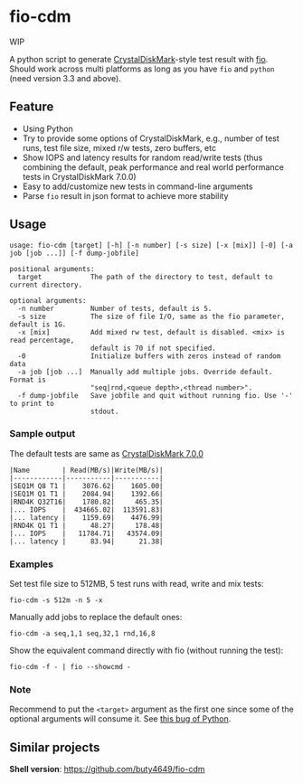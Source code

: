 # fio-cdm

WIP

A python script to generate [CrystalDiskMark](https://crystalmark.info/en/software/crystaldiskmark/)-style test result with [fio](https://github.com/axboe/fio). Should work across multi platforms as long as you have `fio` and `python` (need version 3.3 and above).

## Feature

- Using Python
- Try to provide some options of CrystalDiskMark, e.g., number of test runs, test file size, mixed r/w tests, zero buffers, etc
- Show IOPS and latency results for random read/write tests (thus combining the default, peak performance and real world performance tests in CrystalDiskMark 7.0.0)
- Easy to add/customize new tests in command-line arguments
- Parse `fio` result in json format to achieve more stability

## Usage

```
usage: fio-cdm [target] [-h] [-n number] [-s size] [-x [mix]] [-0] [-a job [job ...]] [-f dump-jobfile]

positional arguments:
  target            The path of the directory to test, default to current directory.

optional arguments:
  -n number         Number of tests, default is 5.
  -s size           The size of file I/O, same as the fio parameter, default is 1G.
  -x [mix]          Add mixed rw test, default is disabled. <mix> is read percentage,
                    default is 70 if not specified.
  -0                Initialize buffers with zeros instead of random data
  -a job [job ...]  Manually add multiple jobs. Override default. Format is
                    "seq|rnd,<queue depth>,<thread number>".
  -f dump-jobfile   Save jobfile and quit without running fio. Use '-' to print to
                    stdout.
```

### Sample output

The default tests are same as [CrystalDiskMark 7.0.0](https://crystalmark.info/en/software/crystaldiskmark/crystaldiskmark-main-menu/)

```
|Name        | Read(MB/s)|Write(MB/s)|
|------------|-----------|-----------|
|SEQ1M Q8 T1 |    3076.62|    1605.00|
|SEQ1M Q1 T1 |    2084.94|    1392.66|
|RND4K Q32T16|    1780.82|     465.35|
|... IOPS    |  434665.02|  113591.83|
|... latency |    1159.69|    4476.99|
|RND4K Q1 T1 |      48.27|     178.48|
|... IOPS    |   11784.71|   43574.09|
|... latency |      83.94|      21.38|
```

### Examples

Set test file size to 512MB, 5 test runs with read, write and mix tests:

    fio-cdm -s 512m -n 5 -x

Manually add jobs to replace the default ones:

    fio-cdm -a seq,1,1 seq,32,1 rnd,16,8

Show the equivalent command directly with fio (without running the test):

    fio-cdm -f - | fio --showcmd -

### Note

Recommend to put the `<target>` argument as the first one since some of the optional arguments will consume it. See [this bug of Python](https://bugs.python.org/issue9338).

## Similar projects

**Shell version**: https://github.com/buty4649/fio-cdm
